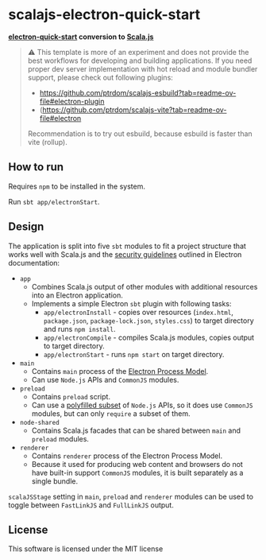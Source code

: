 # scalajs-electron-quick-start

**[electron-quick-start](https://github.com/electron/electron-quick-start) conversion to [Scala.js](https://www.scala-js.org/)**

> :warning: This template is more of an experiment and does not provide the best workflows for developing
> and building applications. If you need proper dev server implementation with hot reload and module bundler support,
> please check out following plugins:
> 
> - https://github.com/ptrdom/scalajs-esbuild?tab=readme-ov-file#electron-plugin
> - (https://github.com/ptrdom/scalajs-vite?tab=readme-ov-file#electron
> 
> Recommendation is to try out esbuild, because esbuild is faster than vite (rollup).

## How to run

Requires `npm` to be installed in the system.

Run `sbt app/electronStart`.

## Design

The application is split into five `sbt` modules to fit a project structure that works well with Scala.js and the
[security guidelines](https://www.electronjs.org/docs/latest/tutorial/security) outlined in Electron documentation:
 
- `app`
  - Combines Scala.js output of other modules with additional resources into an Electron application.
  - Implements a simple Electron `sbt` plugin with following tasks:
    - `app/electronInstall` - copies over resources (`index.html`, `package.json`, `package-lock.json`, `styles.css`) 
      to target directory and runs `npm install`.
    - `app/electronCompile` - compiles Scala.js modules, copies output to target directory.
    - `app/electronStart` - runs `npm start` on target directory.
- `main`
  - Contains `main` process of the [Electron Process Model](https://www.electronjs.org/docs/latest/tutorial/process-model).
  - Can use `Node.js` APIs and `CommonJS` modules.
- `preload`
  - Contains `preload` script.
  - Can use a [polyfilled subset](https://www.electronjs.org/docs/latest/tutorial/sandbox#preload-scripts) of `Node.js`
    APIs, so it does use `CommonJS` modules, but can only `require` a subset of them.
- `node-shared`
  - Contains Scala.js facades that can be shared between `main` and `preload` modules.
- `renderer`
  - Contains `renderer` process of the Electron Process Model. 
  - Because it used for producing 
  web content and browsers do not have built-in support `CommonJS` modules, it is built separately
  as a single bundle.

`scalaJSStage` setting in `main`, `preload` and `renderer` modules can be used to toggle between `FastLinkJS` and `FullLinkJS` output.

## License

This software is licensed under the MIT license
